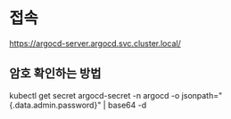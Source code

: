 
# 접속

https://argocd-server.argocd.svc.cluster.local/

## 암호 확인하는 방법

kubectl get secret argocd-secret -n argocd -o jsonpath="{.data.admin\.password}" | base64 -d

